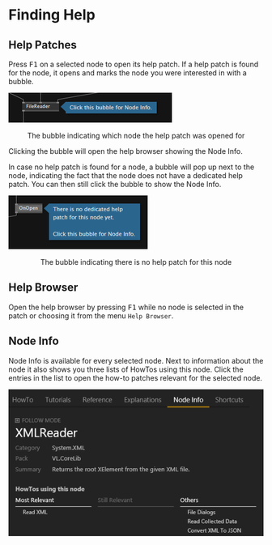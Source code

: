 # Finding Help

## Help Patches
Press <span class="keyseq"><kbd>F1</kbd></span> on a selected node to open its help patch. If a help patch is found for the node, it opens and marks the node you were interested in with a bubble.

![](../../images/hde/helpflags-7a40e.png)
<center>The bubble indicating which node the help patch was opened for</center>

Clicking the bubble will open the help browser showing the Node Info.

In case no help patch is found for a node, a bubble will pop up next to the node, indicating the fact that the node does not have a dedicated help patch. You can then still click the bubble to show the Node Info.

![](../../images/hde/findinghelp-62394.png)
<center>The bubble indicating there is no help patch for this node</center>

## Help Browser
Open the help browser by pressing <span class="keyseq"><kbd>F1</kbd></span> while no node is selected in the patch or choosing it from the menu `Help Browser`.

## Node Info
Node Info is available for every selected node. Next to information about the node it also shows you three lists of HowTos using this node. Click the entries in the list to open the how-to patches relevant for the selected node.

![](../../images/hde/findinghelp-dd8fd.png)
